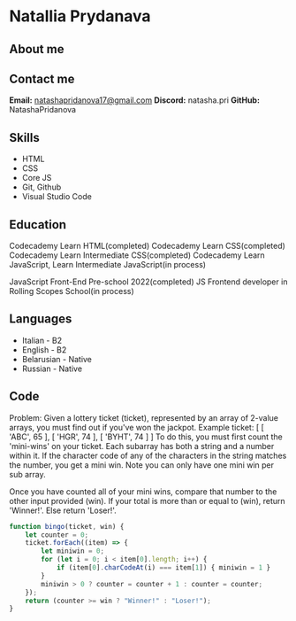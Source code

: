 # Natallia Prydanava #
## About me ##

## Contact me ##
**Email:** natashapridanova17@gmail.com
**Discord:** natasha.pri
**GitHub:** NatashaPridanova

## Skills ##
* HTML
* CSS
* Core JS
* Git, Github
* Visual Studio Code

## Education ##
Codecademy Learn HTML(completed)
Codecademy Learn CSS(completed)
Codecademy Learn Intermediate CSS(completed)
Codecademy Learn JavaScript, Learn Intermediate JavaScript(in process)

JavaScript Front-End Pre-school 2022(completed)
JS Frontend developer in Rolling Scopes School(in process)

## Languages ##
* Italian - B2
* English - B2  
* Belarusian - Native
* Russian - Native

## Code ##
Problem:
Given a lottery ticket (ticket), represented by an array of 2-value arrays, you must find out if you've won the jackpot.
Example ticket:
[ [ 'ABC', 65 ], [ 'HGR', 74 ], [ 'BYHT', 74 ] ]
To do this, you must first count the 'mini-wins' on your ticket. Each subarray has both a string and a number within it. If the character code of any of the characters in the string matches the number, you get a mini win. Note you can only have one mini win per sub array.

Once you have counted all of your mini wins, compare that number to the other input provided (win). If your total is more than or equal to (win), return 'Winner!'. Else return 'Loser!'.

```javascript
function bingo(ticket, win) {
    let counter = 0;
    ticket.forEach((item) => {
        let miniwin = 0;
        for (let i = 0; i < item[0].length; i++) {
            if (item[0].charCodeAt(i) === item[1]) { miniwin = 1 }
        }
        miniwin > 0 ? counter = counter + 1 : counter = counter;
    });
    return (counter >= win ? "Winner!" : "Loser!");
}
```

